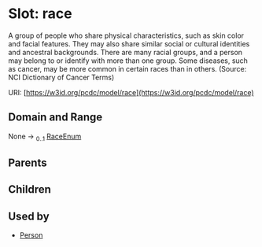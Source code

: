 
# Slot: race


A group of people who share physical characteristics, such as skin color and facial features. They may also share similar social or cultural identities and ancestral backgrounds. There are many racial groups, and a person may belong to or identify with more than one group. Some diseases, such as cancer, may be more common in certain races than in others. (Source: NCI Dictionary of Cancer Terms)

URI: [https://w3id.org/pcdc/model/race](https://w3id.org/pcdc/model/race)


## Domain and Range

None &#8594;  <sub>0..1</sub> [RaceEnum](RaceEnum.md)

## Parents


## Children


## Used by

 * [Person](Person.md)
